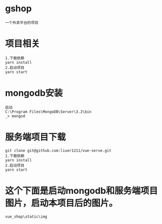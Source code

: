 # gshop
    一个外卖平台的项目
# 项目相关
    1.下载依赖
    yarn install
    2.启动项目
    yarn start
# mongodb安装
    启动
    C:\Program Files\MongoDB\Server\3.2\bin
    _> mongod
# 服务端项目下载 
    git clone git@github.com:liuer1211/vue-serve.git
    1.下载依赖
    yarn install
    2.启动项目
    yarn start
# 这个下面是启动mongodb和服务端项目图片，启动本项目后的图片。
    vue_shop\static\img
